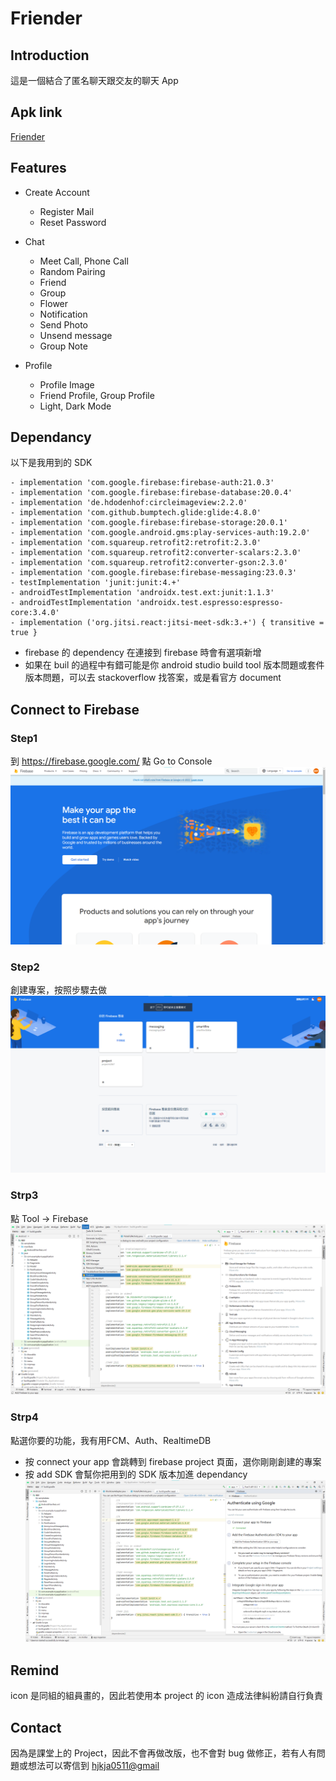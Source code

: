 # Friender

## Introduction
這是一個結合了匿名聊天跟交友的聊天 App

## Apk link
<a href="https://drive.google.com/file/d/1soROmngn-LKTB6i8ZeDQUUv68UHyi931/view?usp=sharing">Friender</a>

## Features
* Create Account
  * Register Mail
  * Reset Password

* Chat
  * Meet Call, Phone Call
  * Random Pairing
  * Friend
  * Group
  * Flower
  * Notification
  * Send Photo
  * Unsend message
  * Group Note

* Profile
  * Profile Image
  * Friend Profile, Group Profile
  * Light, Dark Mode

## Dependancy
以下是我用到的 SDK
```
- implementation 'com.google.firebase:firebase-auth:21.0.3'
- implementation 'com.google.firebase:firebase-database:20.0.4'
- implementation 'de.hdodenhof:circleimageview:2.2.0'
- implementation 'com.github.bumptech.glide:glide:4.8.0'
- implementation 'com.google.firebase:firebase-storage:20.0.1'
- implementation 'com.google.android.gms:play-services-auth:19.2.0'
- implementation 'com.squareup.retrofit2:retrofit:2.3.0'
- implementation 'com.squareup.retrofit2:converter-scalars:2.3.0'
- implementation 'com.squareup.retrofit2:converter-gson:2.3.0'
- implementation 'com.google.firebase:firebase-messaging:23.0.3'
- testImplementation 'junit:junit:4.+'
- androidTestImplementation 'androidx.test.ext:junit:1.1.3'
- androidTestImplementation 'androidx.test.espresso:espresso-core:3.4.0'
- implementation ('org.jitsi.react:jitsi-meet-sdk:3.+') { transitive = true }
```
* firebase 的 dependency 在連接到 firebase 時會有選項新增<br>
* 如果在 buil 的過程中有錯可能是你 android studio build tool 版本問題或套件版本問題，可以去 stackoverflow 找答案，或是看官方 document
## Connect to Firebase

### Step1
到 <a href="https://firebase.google.com/?">https://firebase.google.com/</a> 點 Go to Console
![Imgur](https://github.com/a3828162/Friender/blob/main/picture/1.png)
### Step2
創建專案，按照步驟去做
![Imgur](https://github.com/a3828162/Friender/blob/main/picture/2.png)
### Strp3
點 Tool -> Firebase
![Imgur](https://github.com/a3828162/Friender/blob/main/picture/3.png)
### Strp4
點選你要的功能，我有用FCM、Auth、RealtimeDB
* 按 connect your app 會跳轉到 firebase project 頁面，選你剛剛創建的專案
* 按 add SDK 會幫你把用到的 SDK 版本加進 dependancy
![Imgur](https://github.com/a3828162/Friender/blob/main/picture/4.png)

## Remind
icon 是同組的組員畫的，因此若使用本 project 的 icon 造成法律糾紛請自行負責

## Contact
因為是課堂上的 Project，因此不會再做改版，也不會對 bug 做修正，若有人有問題或想法可以寄信到 <a href="mailto:hjkja0511@gmail.com?">hjkja0511@gmail</a>